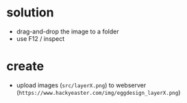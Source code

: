 # solution
- drag-and-drop the image to a folder
- use F12 / inspect

# create
- upload images (`src/layerX.png`) to webserver (`https://www.hackyeaster.com/img/eggdesign_layerX.png`)